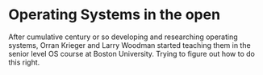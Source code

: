 <!-- #region -->
Operating Systems in the open 
=====================================

After cumulative century or so developing and researching operating systems, Orran Krieger and Larry Woodman started teaching them in the senior level OS course at Boston University.  Trying to figure out how to do this right.  

<!-- #endregion -->
